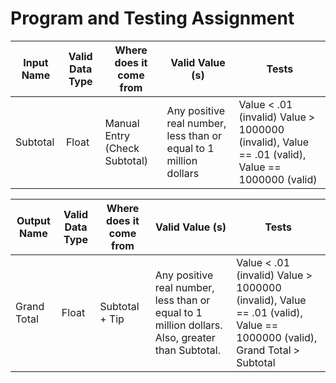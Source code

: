 # Program and Testing Assignment
| Input Name | Valid Data Type | Where does it come from | Valid Value (s) | Tests |
|------------|-----------------|-------------------------|-----------------|-------|
| Subtotal | Float | Manual Entry (Check Subtotal) | Any positive real number, less than or equal to 1 million dollars | Value < .01 (invalid) Value > 1000000 (invalid), Value == .01 (valid), Value == 1000000 (valid)

| Output Name | Valid Data Type | Where does it come from | Valid Value (s) | Tests |
|------------|-----------------|-------------------------|-----------------|-------|
| Grand Total | Float | Subtotal + Tip |  Any positive real number, less than or equal to 1 million dollars. Also, greater than Subtotal. | Value < .01 (invalid) Value > 1000000 (invalid), Value == .01 (valid), Value == 1000000 (valid), Grand Total > Subtotal